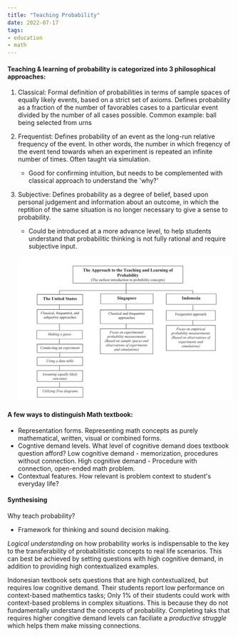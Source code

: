 ```yaml
---
title: "Teaching Probability"
date: 2022-07-17
tags:
- education
- math
---
```


#### Teaching & learning of probability is categorized into 3 philosophical approaches:

1. Classical: Formal definition of probabilities in terms of sample spaces of equally likely events, based on a strict set of axioms. Defines probability as a fraction of the number of favorables cases to a particular event divided by the number of all cases possible. Common example: ball being selected from urns
2. Frequentist: Defines probability of an event as the long-run relative frequency of the event. In other words, the number in which freqency of the event tend towards when an experiment is repeated an infinite number of times. Often taught via simulation. 
	- Good for confirming intuition, but needs to be complemented with classical approach to understand the 'why?'
3. Subjective: Defines probability as a degree of belief, based upon personal judgement and information about an outcome, in which the reptition of the same situation is no longer necessary to give a sense to probability. 
	- Could be introduced at a more advance level, to help students understand that probabilitic thinking is not fully rational and require subjective input. 

	![Approach to teaching probability in Singapore, US and Indonesia](/thoughts/images/teaching-approach-probability.jpeg)

#### A few ways to distinguish Math textbook:
- Representation forms. Representing math concepts as purely mathematical, written, visual or combined forms. 
- Cogntive demand levels. What level of cognitive demand does textbook question afford? Low cognitive demand - memorization, procedures without connection. High cognitive demand  - Procedure with connection, open-ended math problem. 
- Contextual features. How relevant is problem context to student's everyday life?

#### Synthesising
Why teach probability? 
- Framework for thinking and sound decision making. 

*Logical understanding* on how probability works is indispensable to the key to the transferability of probabilitistic concepts to real life scenarios. This can best be achieved by setting questions with high cognitive demand, in addition to providing high contextualized examples. 

Indonesian textbook sets questions that are high contextualized, but requires low cognitive demand. Their students report low performance on context-based mathemtics tasks; Only 1% of their students could work with context-based problems in complex situations. This is because they do not fundamentally understand the concepts of probability. Completing taks that requires higher congitive demand levels can faciliate a *productive struggle* which helps them make missing connections. 


